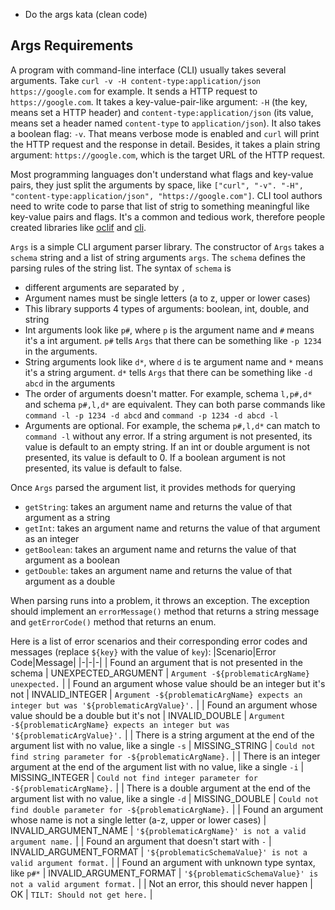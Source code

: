 - Do the args kata (clean code)

## Args Requirements
A program with command-line interface (CLI) usually takes several arguments. Take `curl -v -H content-type:application/json https://google.com` for example. It sends a HTTP request to `https://google.com`. It takes a key-value-pair-like argument: `-H` (the key, means set a HTTP header) and `content-type:application/json` (its value, means set a header named `content-type` to `application/json`). It also takes a boolean flag: `-v`. That means verbose mode is enabled and `curl` will print the HTTP request and the response in detail. Besides, it takes a plain string argument: `https://google.com`, which is the target URL of the HTTP request.

Most programming languages don't understand what flags and key-value pairs, they just split the arguments by space, like `["curl", "-v". "-H", "content-type:application/json", "https://google.com"]`. CLI tool authors need to write code to parse that list of strig to something meaningful like key-value pairs and flags. It's a common and tedious work, therefore people created libraries like [oclif](https://github.com/oclif/oclif) and [cli](https://github.com/urfave/cli).

`Args` is a simple CLI argument parser library. The constructor of `Args` takes a `schema` string and a list of string arguments `args`. The `schema` defines the parsing rules of the string list. The syntax of `schema` is
- different arguments are separated by `,`
- Argument names must be single letters (a to z, upper or lower cases)
- This library supports 4 types of arguments: boolean, int, double, and string
- Int arguments look like `p#`, where `p` is the argument name and `#` means it's a int argument. `p#` tells `Args` that there can be something like `-p 1234` in the arguments.
- String arguments look like `d*`, where `d` is te argument name and `*` means it's a string argument. `d*` tells `Args` that there can be something like `-d abcd` in the arguments
- The order of arguments doesn't matter. For example, schema `l,p#,d*` and schema `p#,l,d*` are equivalent. They can both parse commands like `command -l -p 1234 -d abcd` and `command -p 1234 -d abcd -l`
- Arguments are optional. For example, the schema `p#,l,d*` can match to `command -l` without any error. If a string argument is not presented, its value is default to an empty string. If an int or double argument is not presented, its value is default to 0. If a boolean argument is not presented, its value is default to false.

Once `Args` parsed the argument list, it provides methods for querying
- `getString`: takes an argument name and returns the value of that argument as a string
- `getInt`: takes an argument name and returns the value of that argument as an integer
- `getBoolean`: takes an argument name and returns the value of that argument as a boolean
- `getDouble`: takes an argument name and returns the value of that argument as a double

When parsing runs into a problem, it throws an exception. The exception should implement an `errorMessage()` method that returns a string message and `getErrorCode()` method that returns an enum.

Here is a list of error scenarios and their corresponding error codes and messages (replace `${key}` with the value of `key`):
|Scenario|Error Code|Message|
|-|-|-|
| Found an argument that is not presented in the schema | UNEXPECTED_ARGUMENT | `Argument -${problematicArgName} unexpected.` |
| Found an argument whose value should be an integer but it's not | INVALID_INTEGER | `Argument -${problematicArgName} expects an integer but was '${problematicArgValue}'.` |
| Found an argument whose value should be a double but it's not | INVALID_DOUBLE | `Argument -${problematicArgName} expects an integer but was '${problematicArgValue}'.` |
| There is a string argument at the end of the argument list with no value, like a single `-s` | MISSING_STRING | `Could not find string parameter for -${problematicArgName}.` |
| There is an integer argument at the end of the argument list with no value, like a single `-i` | MISSING_INTEGER | `Could not find integer parameter for -${problematicArgName}.` |
| There is a double argument at the end of the argument list with no value, like a single `-d` | MISSING_DOUBLE | `Could not find double parameter for -${problematicArgName}.` |
| Found an argument whose name is not a single letter (a-z, upper or lower cases) | INVALID_ARGUMENT_NAME | `'${problematicArgName}' is not a valid argument name.` |
| Found an argument that doesn't start with `-` | INVALID_ARGUMENT_FORMAT | `'${problematicSchemaValue}' is not a valid argument format.` |
| Found an argument with unknown type syntax, like `p#*` | INVALID_ARGUMENT_FORMAT | `'${problematicSchemaValue}' is not a valid argument format.` |
| Not an error, this should never happen | OK | `TILT: Should not get here.` |

